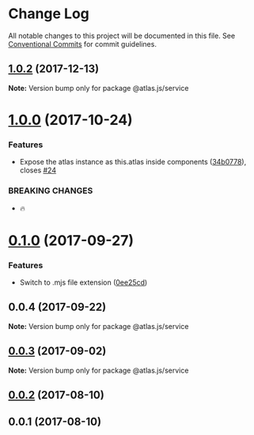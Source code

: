 # Change Log

All notable changes to this project will be documented in this file.
See [Conventional Commits](https://conventionalcommits.org) for commit guidelines.

<a name="1.0.2"></a>
## [1.0.2](https://github.com/strvcom/atlas.js/compare/@atlas.js/service@1.0.1...@atlas.js/service@1.0.2) (2017-12-13)




**Note:** Version bump only for package @atlas.js/service

<a name="1.0.0"></a>
# [1.0.0](https://github.com/strvcom/atlas.js/compare/@atlas.js/service@0.1.0...@atlas.js/service@1.0.0) (2017-10-24)


### Features

* Expose the atlas instance as this.atlas inside components ([34b0778](https://github.com/strvcom/atlas.js/commit/34b0778)), closes [#24](https://github.com/strvcom/atlas.js/issues/24)


### BREAKING CHANGES

* 🔥




<a name="0.1.0"></a>
# [0.1.0](https://github.com/strvcom/atlas.js/compare/@atlas.js/service@0.0.4...@atlas.js/service@0.1.0) (2017-09-27)


### Features

* Switch to .mjs file extension ([0ee25cd](https://github.com/strvcom/atlas.js/commit/0ee25cd))




<a name="0.0.4"></a>
## 0.0.4 (2017-09-22)




**Note:** Version bump only for package @atlas.js/service

<a name="0.0.3"></a>
## [0.0.3](https://github.com/strvcom/atlas.js/compare/@atlas.js/service@0.0.2...@atlas.js/service@0.0.3) (2017-09-02)




**Note:** Version bump only for package @atlas.js/service

<a name="0.0.2"></a>
## [0.0.2](https://github.com/strvcom/atlas.js/compare/@atlas.js/service@0.0.1...@atlas.js/service@0.0.2) (2017-08-10)




<a name="0.0.1"></a>
## 0.0.1 (2017-08-10)
